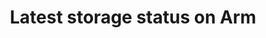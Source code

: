 ---
categories:
- bkk19
description: Introduce the latest status of storage related open source projects on
  aarch64 platform. <br /> Supports Ceph enabling SPDK on aarch64 with 4KB and 64KB
  kernel page size, patches are accepted on Ceph, SPDK and DPDK upstream. <br /> Extends
  ISA-L library to supports aarch64 platform and offer the unique common library for
  storage related projects and boost the performance in aarch64 ecosystem. It includes
  the optimization on compression, hash, crypto, data integrity, data protection and
  so on.
image:
  featured: 'true'
  path: /assets/images/featured-images/bkk19/BKK19-104.png
session_attendee_num: '7'
session_id: BKK19-104
session_room: 'Keynote Room (World Ballroom BC) '
session_slot:
  end_time: '2019-04-01 14:25:00'
  start_time: '2019-04-01 14:00:00'
session_speakers:
- speaker_bio: Staff Software Engineer in Arm, mainly focus on storage related open
    source project on arm64
  speaker_company: ''
  speaker_image: /assets/images/speakers/bkk19/tone-zhang.jpg
  speaker_location: ''
  speaker_name: Tone Zhang
  speaker_position: Staff Software Engineer in Arm
  speaker_username: tone.zhang
session_track: Open Source Development
tag: session
tags:
- Arm on Arm
- Data Center
title: Latest storage status on Arm
---